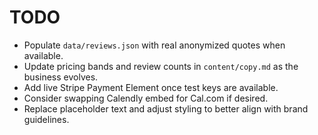 # TODO

* Populate `data/reviews.json` with real anonymized quotes when available.
* Update pricing bands and review counts in `content/copy.md` as the business evolves.
* Add live Stripe Payment Element once test keys are available.
* Consider swapping Calendly embed for Cal.com if desired.
* Replace placeholder text and adjust styling to better align with brand guidelines.